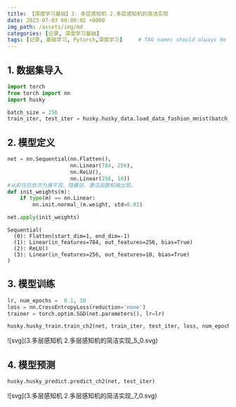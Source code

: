 ```yaml
---
title: 【深度学习基础】3. 多层感知机 2.多层感知机的简洁实现
date: 2023-07-03 00:00:02 +0800
img_path: /assets/img/md
categories: [记录, 深度学习基础]
tags: [记录, 基础学习, Pytorch,深度学习]     # TAG names should always be lowercase
---
```

## 1. 数据集导入


```python
import torch
from torch import nn
import husky

batch_size = 256
train_iter, test_iter = husky.husky_data.load_data_fashion_mnist(batch_size)
```

## 2. 模型定义


```python
net = nn.Sequential(nn.Flatten(),
                    nn.Linear(784, 256),
                    nn.ReLU(),
                    nn.Linear(256, 10))
#从前往后依次为展平层、隐藏层、激活函数和输出层。
def init_weights(m):
    if type(m) == nn.Linear:
        nn.init.normal_(m.weight, std=0.01)

net.apply(init_weights)
```




    Sequential(
      (0): Flatten(start_dim=1, end_dim=-1)
      (1): Linear(in_features=784, out_features=256, bias=True)
      (2): ReLU()
      (3): Linear(in_features=256, out_features=10, bias=True)
    )



## 3. 模型训练


```python
lr, num_epochs =  0.1, 10
loss = nn.CrossEntropyLoss(reduction='none')
trainer = torch.optim.SGD(net.parameters(), lr=lr)

husky.husky_train.train_ch2(net, train_iter, test_iter, loss, num_epochs, trainer)
```


    
![svg](3.多层感知机 2.多层感知机的简洁实现_5_0.svg)
    


## 4. 模型预测


```python
husky.husky_predict.predict_ch2(net, test_iter) 
```


    
![svg](3.多层感知机 2.多层感知机的简洁实现_7_0.svg)
    


